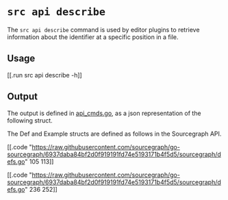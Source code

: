 # `src api describe`

The `src api describe` command is used by editor plugins to retrieve information about the identifier at a specific position in a file.

## Usage
[[.run src api describe -h]]

## Output
The output is defined in [api_cmds.go](https://github.com/sourcegraph/srclib/blob/e5295dfcd719535ff9cbb37a2771337d44fe5953/src/api_cmds.go#L190-L193), as a json representation of the following struct.  

The Def and Example structs are defined as follows in the Sourcegraph API.

[[.code "https://raw.githubusercontent.com/sourcegraph/go-sourcegraph/6937daba84bf2d0f919191fd74e5193171b4f5d5/sourcegraph/defs.go" 105 113]]

[[.code "https://raw.githubusercontent.com/sourcegraph/go-sourcegraph/6937daba84bf2d0f919191fd74e5193171b4f5d5/sourcegraph/defs.go" 236 252]]
